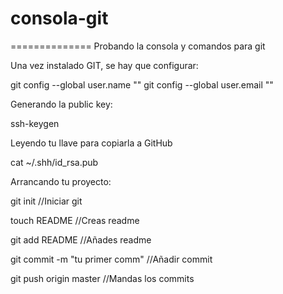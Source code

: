 # consola-git
==============
Probando la consola y comandos para git

Una vez instalado GIT, se hay que configurar:

git config --global user.name ""
git config --global user.email ""

Generando la public key:

ssh-keygen

Leyendo tu llave para copiarla a GitHub

cat ~/.shh/id_rsa.pub

Arrancando tu proyecto:

git init                        //Iniciar git

touch README                    //Creas readme

git add README                  //Añades readme

git commit -m "tu primer comm"  //Añadir commit

git push origin master          //Mandas los commits     